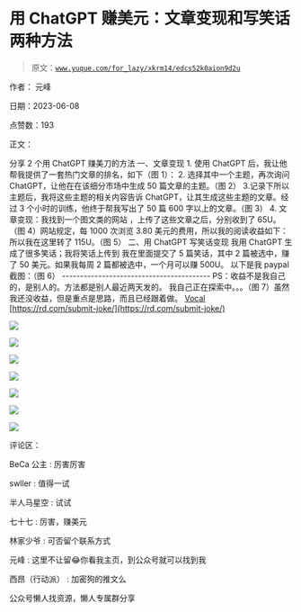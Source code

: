 # 用 ChatGPT 赚美元：文章变现和写笑话两种方法

> 原文：[`www.yuque.com/for_lazy/xkrm14/edcs52k0aion9d2u`](https://www.yuque.com/for_lazy/xkrm14/edcs52k0aion9d2u)



作者： 元峰



日期：2023-06-08



点赞数：193



正文：



分享 2 个用 ChatGPT 赚美刀的方法 一、文章变现 1\. 使用 ChatGPT 后，我让他帮我提供了一套热门文章的排名，如下（图 1）： 2. 选择其中一个主题，再次询问 ChatGPT，让他在在该细分市场中生成 50 篇文章的主题。（图 2） 3.记录下所以主题后，我将这些主题的相关内容告诉 ChatGPT，让其生成这些主题的文章。经过 3 个小时的训练，他终于帮我写出了 50 篇 600 字以上的文章。（图 3） 4\. 文章变现：我找到一个图文类的网站 ，上传了这些文章之后，分别收到了 65U。（图 4）网站规定，每 1000 次浏览 3.80 美元的费用，所以我的阅读收益如下：所以我在这里转了 115U。（图 5） 二、用 ChatGPT 写笑话变现 我用 ChatGPT 生成了很多笑话；我将笑话上传到 我在里面提交了 5 篇笑话，其中 2 篇被选中，赚了 50 美元。如果我每周 2 篇都被选中，一个月可以赚 500U。 以下是我 paypal 截图：（图 6） ----------------------------------------- PS：收益不是我自己的，是别人的。方法都是别人最近两天发的。 我自己正在探索中。。。（图 7）虽然我还没收益，但是重点是思路，而且已经跟着做。 [Vocal](http://vocal.media) [[https://rd.com/submit-joke/](https://rd.com/submit-joke/) ]([https://rd.com/submit-](https://rd.com/submit-)joke/)



![](img/410d82edded9ca8d08b544ef7d37479d.png)  

![](img/a9f0f4e6d17ac3b8a4e88cbe66535821.png)  

![](img/d5e03443d81cdb7321fc735b5ca5c48b.png)  

![](img/ccb2c63aee2462ac04fe6fb7e196f959.png)  

![](img/b59e0c5eb9819cc3e89743e301f48263.png)  

![](img/625cfb3d06de001305abc6814349d263.png)  

![](img/8158e22c30288c9410cadb242da41d62.png)  

评论区：



BeCa 公主 : 厉害厉害



swller : 值得一试



半人马星空 : 试试



七十七 : 厉害，赚美元



林家少爷 : 可否留个联系方式



元峰 : 这里不让留😂你看我主页，到公众号就可以找到我



西昂（行动派） : 加密狗的推文么



公众号懒人找资源，懒人专属群分享

</ne-p></ne-p></ne-p></ne-p></ne-p></ne-p></ne-p>
